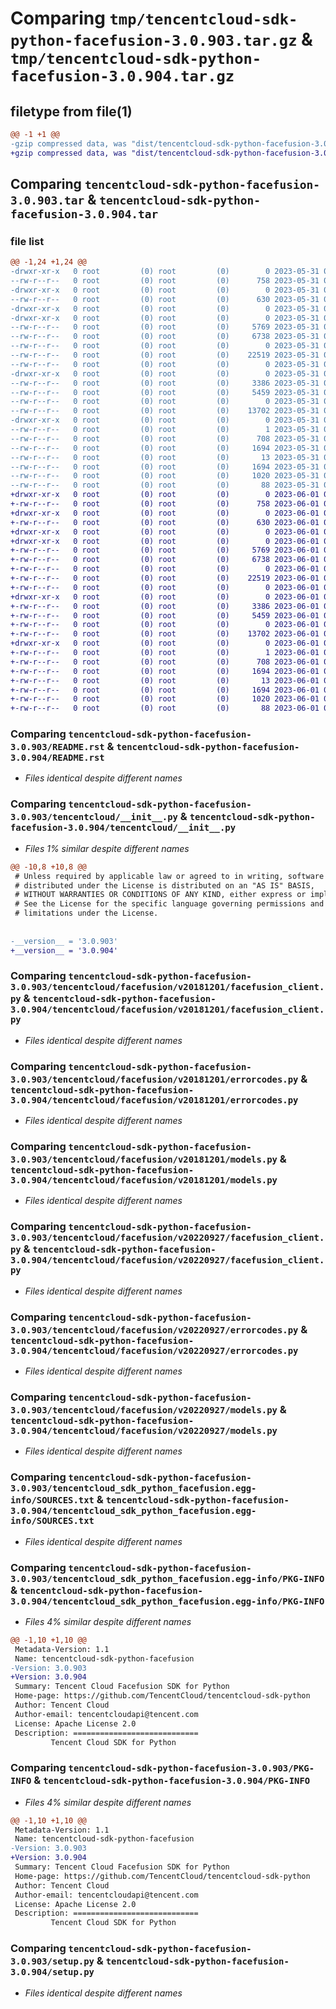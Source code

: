 # Comparing `tmp/tencentcloud-sdk-python-facefusion-3.0.903.tar.gz` & `tmp/tencentcloud-sdk-python-facefusion-3.0.904.tar.gz`

## filetype from file(1)

```diff
@@ -1 +1 @@
-gzip compressed data, was "dist/tencentcloud-sdk-python-facefusion-3.0.903.tar", last modified: Wed May 31 02:11:42 2023, max compression
+gzip compressed data, was "dist/tencentcloud-sdk-python-facefusion-3.0.904.tar", last modified: Thu Jun  1 02:34:55 2023, max compression
```

## Comparing `tencentcloud-sdk-python-facefusion-3.0.903.tar` & `tencentcloud-sdk-python-facefusion-3.0.904.tar`

### file list

```diff
@@ -1,24 +1,24 @@
-drwxr-xr-x   0 root         (0) root         (0)        0 2023-05-31 02:11:42.000000 tencentcloud-sdk-python-facefusion-3.0.903/
--rw-r--r--   0 root         (0) root         (0)      758 2023-05-31 02:11:42.000000 tencentcloud-sdk-python-facefusion-3.0.903/README.rst
-drwxr-xr-x   0 root         (0) root         (0)        0 2023-05-31 02:11:42.000000 tencentcloud-sdk-python-facefusion-3.0.903/tencentcloud/
--rw-r--r--   0 root         (0) root         (0)      630 2023-05-31 02:11:42.000000 tencentcloud-sdk-python-facefusion-3.0.903/tencentcloud/__init__.py
-drwxr-xr-x   0 root         (0) root         (0)        0 2023-05-31 02:11:42.000000 tencentcloud-sdk-python-facefusion-3.0.903/tencentcloud/facefusion/
-drwxr-xr-x   0 root         (0) root         (0)        0 2023-05-31 02:11:42.000000 tencentcloud-sdk-python-facefusion-3.0.903/tencentcloud/facefusion/v20181201/
--rw-r--r--   0 root         (0) root         (0)     5769 2023-05-31 02:11:42.000000 tencentcloud-sdk-python-facefusion-3.0.903/tencentcloud/facefusion/v20181201/facefusion_client.py
--rw-r--r--   0 root         (0) root         (0)     6738 2023-05-31 02:11:42.000000 tencentcloud-sdk-python-facefusion-3.0.903/tencentcloud/facefusion/v20181201/errorcodes.py
--rw-r--r--   0 root         (0) root         (0)        0 2023-05-31 02:11:42.000000 tencentcloud-sdk-python-facefusion-3.0.903/tencentcloud/facefusion/v20181201/__init__.py
--rw-r--r--   0 root         (0) root         (0)    22519 2023-05-31 02:11:42.000000 tencentcloud-sdk-python-facefusion-3.0.903/tencentcloud/facefusion/v20181201/models.py
--rw-r--r--   0 root         (0) root         (0)        0 2023-05-31 02:11:42.000000 tencentcloud-sdk-python-facefusion-3.0.903/tencentcloud/facefusion/__init__.py
-drwxr-xr-x   0 root         (0) root         (0)        0 2023-05-31 02:11:42.000000 tencentcloud-sdk-python-facefusion-3.0.903/tencentcloud/facefusion/v20220927/
--rw-r--r--   0 root         (0) root         (0)     3386 2023-05-31 02:11:42.000000 tencentcloud-sdk-python-facefusion-3.0.903/tencentcloud/facefusion/v20220927/facefusion_client.py
--rw-r--r--   0 root         (0) root         (0)     5459 2023-05-31 02:11:42.000000 tencentcloud-sdk-python-facefusion-3.0.903/tencentcloud/facefusion/v20220927/errorcodes.py
--rw-r--r--   0 root         (0) root         (0)        0 2023-05-31 02:11:42.000000 tencentcloud-sdk-python-facefusion-3.0.903/tencentcloud/facefusion/v20220927/__init__.py
--rw-r--r--   0 root         (0) root         (0)    13702 2023-05-31 02:11:42.000000 tencentcloud-sdk-python-facefusion-3.0.903/tencentcloud/facefusion/v20220927/models.py
-drwxr-xr-x   0 root         (0) root         (0)        0 2023-05-31 02:11:42.000000 tencentcloud-sdk-python-facefusion-3.0.903/tencentcloud_sdk_python_facefusion.egg-info/
--rw-r--r--   0 root         (0) root         (0)        1 2023-05-31 02:11:42.000000 tencentcloud-sdk-python-facefusion-3.0.903/tencentcloud_sdk_python_facefusion.egg-info/dependency_links.txt
--rw-r--r--   0 root         (0) root         (0)      708 2023-05-31 02:11:42.000000 tencentcloud-sdk-python-facefusion-3.0.903/tencentcloud_sdk_python_facefusion.egg-info/SOURCES.txt
--rw-r--r--   0 root         (0) root         (0)     1694 2023-05-31 02:11:42.000000 tencentcloud-sdk-python-facefusion-3.0.903/tencentcloud_sdk_python_facefusion.egg-info/PKG-INFO
--rw-r--r--   0 root         (0) root         (0)       13 2023-05-31 02:11:42.000000 tencentcloud-sdk-python-facefusion-3.0.903/tencentcloud_sdk_python_facefusion.egg-info/top_level.txt
--rw-r--r--   0 root         (0) root         (0)     1694 2023-05-31 02:11:42.000000 tencentcloud-sdk-python-facefusion-3.0.903/PKG-INFO
--rw-r--r--   0 root         (0) root         (0)     1020 2023-05-31 02:11:42.000000 tencentcloud-sdk-python-facefusion-3.0.903/setup.py
--rw-r--r--   0 root         (0) root         (0)       88 2023-05-31 02:11:42.000000 tencentcloud-sdk-python-facefusion-3.0.903/setup.cfg
+drwxr-xr-x   0 root         (0) root         (0)        0 2023-06-01 02:34:55.000000 tencentcloud-sdk-python-facefusion-3.0.904/
+-rw-r--r--   0 root         (0) root         (0)      758 2023-06-01 02:34:55.000000 tencentcloud-sdk-python-facefusion-3.0.904/README.rst
+drwxr-xr-x   0 root         (0) root         (0)        0 2023-06-01 02:34:55.000000 tencentcloud-sdk-python-facefusion-3.0.904/tencentcloud/
+-rw-r--r--   0 root         (0) root         (0)      630 2023-06-01 02:34:55.000000 tencentcloud-sdk-python-facefusion-3.0.904/tencentcloud/__init__.py
+drwxr-xr-x   0 root         (0) root         (0)        0 2023-06-01 02:34:55.000000 tencentcloud-sdk-python-facefusion-3.0.904/tencentcloud/facefusion/
+drwxr-xr-x   0 root         (0) root         (0)        0 2023-06-01 02:34:55.000000 tencentcloud-sdk-python-facefusion-3.0.904/tencentcloud/facefusion/v20181201/
+-rw-r--r--   0 root         (0) root         (0)     5769 2023-06-01 02:34:55.000000 tencentcloud-sdk-python-facefusion-3.0.904/tencentcloud/facefusion/v20181201/facefusion_client.py
+-rw-r--r--   0 root         (0) root         (0)     6738 2023-06-01 02:34:55.000000 tencentcloud-sdk-python-facefusion-3.0.904/tencentcloud/facefusion/v20181201/errorcodes.py
+-rw-r--r--   0 root         (0) root         (0)        0 2023-06-01 02:34:55.000000 tencentcloud-sdk-python-facefusion-3.0.904/tencentcloud/facefusion/v20181201/__init__.py
+-rw-r--r--   0 root         (0) root         (0)    22519 2023-06-01 02:34:55.000000 tencentcloud-sdk-python-facefusion-3.0.904/tencentcloud/facefusion/v20181201/models.py
+-rw-r--r--   0 root         (0) root         (0)        0 2023-06-01 02:34:55.000000 tencentcloud-sdk-python-facefusion-3.0.904/tencentcloud/facefusion/__init__.py
+drwxr-xr-x   0 root         (0) root         (0)        0 2023-06-01 02:34:55.000000 tencentcloud-sdk-python-facefusion-3.0.904/tencentcloud/facefusion/v20220927/
+-rw-r--r--   0 root         (0) root         (0)     3386 2023-06-01 02:34:55.000000 tencentcloud-sdk-python-facefusion-3.0.904/tencentcloud/facefusion/v20220927/facefusion_client.py
+-rw-r--r--   0 root         (0) root         (0)     5459 2023-06-01 02:34:55.000000 tencentcloud-sdk-python-facefusion-3.0.904/tencentcloud/facefusion/v20220927/errorcodes.py
+-rw-r--r--   0 root         (0) root         (0)        0 2023-06-01 02:34:55.000000 tencentcloud-sdk-python-facefusion-3.0.904/tencentcloud/facefusion/v20220927/__init__.py
+-rw-r--r--   0 root         (0) root         (0)    13702 2023-06-01 02:34:55.000000 tencentcloud-sdk-python-facefusion-3.0.904/tencentcloud/facefusion/v20220927/models.py
+drwxr-xr-x   0 root         (0) root         (0)        0 2023-06-01 02:34:55.000000 tencentcloud-sdk-python-facefusion-3.0.904/tencentcloud_sdk_python_facefusion.egg-info/
+-rw-r--r--   0 root         (0) root         (0)        1 2023-06-01 02:34:55.000000 tencentcloud-sdk-python-facefusion-3.0.904/tencentcloud_sdk_python_facefusion.egg-info/dependency_links.txt
+-rw-r--r--   0 root         (0) root         (0)      708 2023-06-01 02:34:55.000000 tencentcloud-sdk-python-facefusion-3.0.904/tencentcloud_sdk_python_facefusion.egg-info/SOURCES.txt
+-rw-r--r--   0 root         (0) root         (0)     1694 2023-06-01 02:34:55.000000 tencentcloud-sdk-python-facefusion-3.0.904/tencentcloud_sdk_python_facefusion.egg-info/PKG-INFO
+-rw-r--r--   0 root         (0) root         (0)       13 2023-06-01 02:34:55.000000 tencentcloud-sdk-python-facefusion-3.0.904/tencentcloud_sdk_python_facefusion.egg-info/top_level.txt
+-rw-r--r--   0 root         (0) root         (0)     1694 2023-06-01 02:34:55.000000 tencentcloud-sdk-python-facefusion-3.0.904/PKG-INFO
+-rw-r--r--   0 root         (0) root         (0)     1020 2023-06-01 02:34:55.000000 tencentcloud-sdk-python-facefusion-3.0.904/setup.py
+-rw-r--r--   0 root         (0) root         (0)       88 2023-06-01 02:34:55.000000 tencentcloud-sdk-python-facefusion-3.0.904/setup.cfg
```

### Comparing `tencentcloud-sdk-python-facefusion-3.0.903/README.rst` & `tencentcloud-sdk-python-facefusion-3.0.904/README.rst`

 * *Files identical despite different names*

### Comparing `tencentcloud-sdk-python-facefusion-3.0.903/tencentcloud/__init__.py` & `tencentcloud-sdk-python-facefusion-3.0.904/tencentcloud/__init__.py`

 * *Files 1% similar despite different names*

```diff
@@ -10,8 +10,8 @@
 # Unless required by applicable law or agreed to in writing, software
 # distributed under the License is distributed on an "AS IS" BASIS,
 # WITHOUT WARRANTIES OR CONDITIONS OF ANY KIND, either express or implied.
 # See the License for the specific language governing permissions and
 # limitations under the License.
 
 
-__version__ = '3.0.903'
+__version__ = '3.0.904'
```

### Comparing `tencentcloud-sdk-python-facefusion-3.0.903/tencentcloud/facefusion/v20181201/facefusion_client.py` & `tencentcloud-sdk-python-facefusion-3.0.904/tencentcloud/facefusion/v20181201/facefusion_client.py`

 * *Files identical despite different names*

### Comparing `tencentcloud-sdk-python-facefusion-3.0.903/tencentcloud/facefusion/v20181201/errorcodes.py` & `tencentcloud-sdk-python-facefusion-3.0.904/tencentcloud/facefusion/v20181201/errorcodes.py`

 * *Files identical despite different names*

### Comparing `tencentcloud-sdk-python-facefusion-3.0.903/tencentcloud/facefusion/v20181201/models.py` & `tencentcloud-sdk-python-facefusion-3.0.904/tencentcloud/facefusion/v20181201/models.py`

 * *Files identical despite different names*

### Comparing `tencentcloud-sdk-python-facefusion-3.0.903/tencentcloud/facefusion/v20220927/facefusion_client.py` & `tencentcloud-sdk-python-facefusion-3.0.904/tencentcloud/facefusion/v20220927/facefusion_client.py`

 * *Files identical despite different names*

### Comparing `tencentcloud-sdk-python-facefusion-3.0.903/tencentcloud/facefusion/v20220927/errorcodes.py` & `tencentcloud-sdk-python-facefusion-3.0.904/tencentcloud/facefusion/v20220927/errorcodes.py`

 * *Files identical despite different names*

### Comparing `tencentcloud-sdk-python-facefusion-3.0.903/tencentcloud/facefusion/v20220927/models.py` & `tencentcloud-sdk-python-facefusion-3.0.904/tencentcloud/facefusion/v20220927/models.py`

 * *Files identical despite different names*

### Comparing `tencentcloud-sdk-python-facefusion-3.0.903/tencentcloud_sdk_python_facefusion.egg-info/SOURCES.txt` & `tencentcloud-sdk-python-facefusion-3.0.904/tencentcloud_sdk_python_facefusion.egg-info/SOURCES.txt`

 * *Files identical despite different names*

### Comparing `tencentcloud-sdk-python-facefusion-3.0.903/tencentcloud_sdk_python_facefusion.egg-info/PKG-INFO` & `tencentcloud-sdk-python-facefusion-3.0.904/tencentcloud_sdk_python_facefusion.egg-info/PKG-INFO`

 * *Files 4% similar despite different names*

```diff
@@ -1,10 +1,10 @@
 Metadata-Version: 1.1
 Name: tencentcloud-sdk-python-facefusion
-Version: 3.0.903
+Version: 3.0.904
 Summary: Tencent Cloud Facefusion SDK for Python
 Home-page: https://github.com/TencentCloud/tencentcloud-sdk-python
 Author: Tencent Cloud
 Author-email: tencentcloudapi@tencent.com
 License: Apache License 2.0
 Description: ============================
         Tencent Cloud SDK for Python
```

### Comparing `tencentcloud-sdk-python-facefusion-3.0.903/PKG-INFO` & `tencentcloud-sdk-python-facefusion-3.0.904/PKG-INFO`

 * *Files 4% similar despite different names*

```diff
@@ -1,10 +1,10 @@
 Metadata-Version: 1.1
 Name: tencentcloud-sdk-python-facefusion
-Version: 3.0.903
+Version: 3.0.904
 Summary: Tencent Cloud Facefusion SDK for Python
 Home-page: https://github.com/TencentCloud/tencentcloud-sdk-python
 Author: Tencent Cloud
 Author-email: tencentcloudapi@tencent.com
 License: Apache License 2.0
 Description: ============================
         Tencent Cloud SDK for Python
```

### Comparing `tencentcloud-sdk-python-facefusion-3.0.903/setup.py` & `tencentcloud-sdk-python-facefusion-3.0.904/setup.py`

 * *Files identical despite different names*

